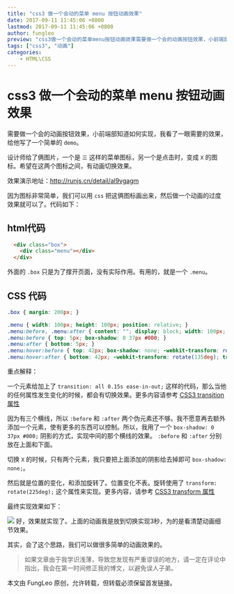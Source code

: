 ```yaml
---
title: "css3 做一个会动的菜单 menu 按钮动画效果"
date: 2017-09-11 11:45:06 +0800
lastmod: 2017-09-11 11:45:06 +0800
author: fungleo
preview: "css3做一个会动的菜单menu按钮动画效果需要做一个会的动画按钮效果，小前端部知道如何实现，我看了一眼需要的效果，给他写了一个简单的demo。设计师给了俩图片，一个是三这样的菜单图标，另一个是点击时，变成X的图标。希望在这两个图标之间，有动画切换效果。效果演示地址：http://runjs.cn/detail/al9vgagm因为图标非常简单，我们可以用css把这俩图标画出来，"
tags: ["css3", "动画"]
categories:
    - HTML\CSS
---
```


# css3 做一个会动的菜单 menu 按钮动画效果

需要做一个会的动画按钮效果，小前端部知道如何实现，我看了一眼需要的效果，给他写了一个简单的 `demo`。

设计师给了俩图片，一个是 `三` 这样的菜单图标，另一个是点击时，变成 `X` 的图标。希望在这两个图标之间，有动画切换效果。

效果演示地址：http://runjs.cn/detail/al9vgagm

因为图标非常简单，我们可以用 `css` 把这俩图标画出来，然后做一个动画的过度效果就可以了。代码如下：

## html代码

```html
  <div class="box">
    <div class="menu"></div>
  </div>
```
外面的 `.box` 只是为了撑开页面，没有实际作用。有用的，就是一个 `.menu`。

## CSS 代码

```css
.box { margin: 200px; }

.menu { width: 100px; height: 100px; position: relative; }
.menu:before, .menu:after { content: ""; display: block; width: 100px; height: 16px; background: #000; border-radius: 8px; position: absolute; left: 0; -webkit-transition: all 0.15s ease-in-out; transition: all 0.15s ease-in-out; }
.menu:before { top: 5px; box-shadow: 0 37px #000; }
.menu:after { bottom: 5px; }
.menu:hover:before { top: 42px; box-shadow: none; -webkit-transform: rotate(225deg); transform: rotate(225deg); }
.menu:hover:after { bottom: 42px; -webkit-transform: rotate(135deg); transform: rotate(135deg); }

```

重点解释：

一个元素给加上了 `transition: all 0.15s ease-in-out;` 这样的代码，那么当他的任何属性发生变化的时候，都会有切换效果。更多内容请参考 [CSS3 transition 属性](http://www.w3school.com.cn/cssref/pr_transition.asp)

因为有三个横线，所以 `:before` 和 `:after` 两个伪元素还不够。我不愿意再去额外添加一个元素，使有更多的东西可以控制。所以，我用了一个 `box-shadow: 0 37px #000;` 阴影的方式，实现中间的那个横线的效果。 `:before` 和 `:after` 分别放在上面和下面。

切换 `X` 的时候，只有两个元素，我只要把上面添加的阴影给去掉即可 `box-shadow: none;`。

然后就是位置的变化，和添加旋转了。位置变化不表。旋转使用了 `transform: rotate(225deg);` 这个属性来实现。更多内容，请参考 [CSS3 transform 属性](http://www.w3school.com.cn/cssref/pr_transform.asp)

最终实现效果如下：

![](https://raw.githubusercontent.com/fengcms/articles/master/image/dc/c1ccd34b16f5c59b20f285b5d7f940.gif)
好，效果就实现了。上面的动画我是放到切换实现3秒，为的是看清楚动画细节效果。

其实，会了这个思路，我们可以做很多简单的动画效果的。

> 如果文章由于我学识浅薄，导致您发现有严重谬误的地方，请一定在评论中指出，我会在第一时间修正我的博文，以避免误人子弟。

本文由 FungLeo 原创，允许转载，但转载必须保留首发链接。


